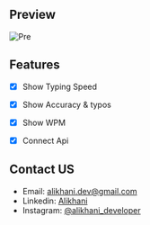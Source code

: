 ## Preview
![Pre](https://user-images.githubusercontent.com/87765316/144747876-f64476e1-46e5-4a86-9fac-9d908121d649.gif)

## Features
- [x]  Show Typing Speed 
- [x]  Show Accuracy & typos
- [x]  Show WPM
- [x]  Connect Api


## Contact US

- Email: [alikhani.dev@gmail.com](mailto:alikhani.dev@gmail.com)
- Linkedin: [Alikhani](https://www.linkedin.com/in/amir-hossein-agha-alikhani-060a88217)
- Instagram: [@alikhani_developer](https://www.instagram.com/alikhani_developer/)
